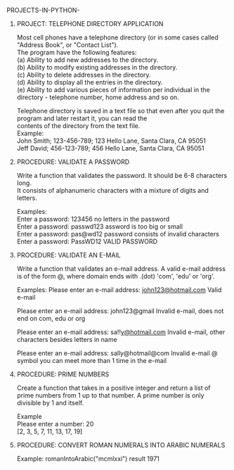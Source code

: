 PROJECTS-IN-PYTHON-

1. PROJECT: TELEPHONE DIRECTORY APPLICATION

   Most cell phones have a telephone directory (or in some cases called "Address Book", or "Contact List").    
   The program have the following features:   
   (a) Ability to add new addresses to the directory.   
   (b) Ability to modify existing addresses in the directory.   
   (c) Ability to delete addresses in the directory.   
   (d) Ability to display all the entries in the directory.   
   (e) Ability to add various pieces of information per individual in the directory - telephone number, home address and so on.
      
   Telephone directory is saved in a text file so that even after you quit the program and later restart it, you can read the  
   contents of the directory from the text file.   
   Example:   
   John Smith; 123-456-789; 123 Hello Lane, Santa Clara, CA 95051   
   Jeff David; 456-123-789; 456 Hello Lane, Santa Clara, CA 95051
   
2. PROCEDURE: VALIDATE A PASSWORD

   Write a function that validates the password. It should be 6-8 characters long.  
   It consists of alphanumeric characters with a mixture of digits and letters.
      
   Examples:    
   Enter a password: 123456       no letters in the password   
   Enter a password: passwd123    assword is too big or small   
   Enter a password: pas@wd12     password consists of invalid characters   
   Enter a password: PassWD12     VALID PASSWORD
   
3. PROCEDURE: VALIDATE AN E-MAIL

   Write a function that validates an e-mail address. 
   A valid e-mail address is of the form <localname>@<domain>, where domain ends with .(dot) 'com', 'edu' or 'org'.

   Examples:
   Please enter an e-mail address: john123@hotmail.com
   Valid e-mail

   Please enter an e-mail address: john123@gmail
   Invalid e-mail, does not end on com, edu or org

   Please enter an e-mail address: sa!!y@hotmail.com
   Invalid e-mail, other characters besides letters in name

   Please enter an e-mail address: sally@hotmail@com
   Invalid e-mail @ symbol you can meet more than 1 time in the e-mail
   
4. PROCEDURE: PRIME NUMBERS

   Create a function that takes in a positive integer and return a list of prime    numbers from 1 up to that number. 
   A prime number is only divisible by 1 and itself.

   Example    
   Please enter a number: 20   
   [2, 3, 5, 7, 11, 13, 17, 19]
   
5. PROCEDURE: CONVERT ROMAN NUMERALS INTO ARABIC NUMERALS

   Example:  romanIntoArabic("mcmlxxi")  result 1971
